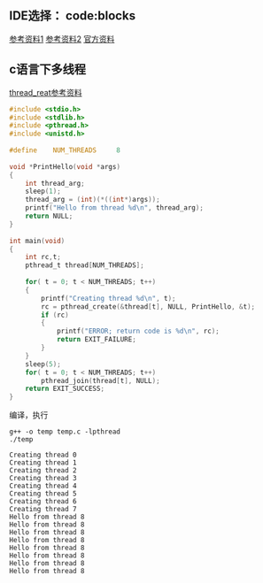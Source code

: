 ## IDE选择： code:blocks

[参考资料1](https://linux.cn/article-5078-1.html) [参考资料2](http://www.cnblogs.com/Nimeux/archive/2010/07/07/1772788.html)
[官方资料](http://man7.org/linux/man-pages/man3/pthread_create.3.html)

## c语言下多线程
[thread_reat参考资料](https://baike.baidu.com/item/pthread_create)

``` c
#include <stdio.h>
#include <stdlib.h>
#include <pthread.h>
#include <unistd.h>
 
#define    NUM_THREADS     8
 
void *PrintHello(void *args)
{
    int thread_arg;
    sleep(1);
    thread_arg = (int)(*((int*)args));
    printf("Hello from thread %d\n", thread_arg);
    return NULL;
}
 
int main(void)
{
    int rc,t;
    pthread_t thread[NUM_THREADS];
 
    for( t = 0; t < NUM_THREADS; t++)
    {
        printf("Creating thread %d\n", t);
        rc = pthread_create(&thread[t], NULL, PrintHello, &t);
        if (rc)
        {
            printf("ERROR; return code is %d\n", rc);
            return EXIT_FAILURE;
        }
    }
    sleep(5);
    for( t = 0; t < NUM_THREADS; t++)
        pthread_join(thread[t], NULL);
    return EXIT_SUCCESS;
}
```

编译，执行
```
g++ -o temp temp.c -lpthread
./temp
```

```
Creating thread 0
Creating thread 1
Creating thread 2
Creating thread 3
Creating thread 4
Creating thread 5
Creating thread 6
Creating thread 7
Hello from thread 8
Hello from thread 8
Hello from thread 8
Hello from thread 8
Hello from thread 8
Hello from thread 8
Hello from thread 8
Hello from thread 8

```
